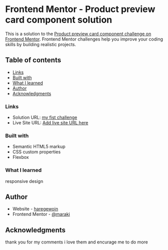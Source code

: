 # Frontend Mentor - Product preview card component solution

This is a solution to the [Product preview card component challenge on Frontend Mentor](https://www.frontendmentor.io/challenges/product-preview-card-component-GO7UmttRfa). Frontend Mentor challenges help you improve your coding skills by building realistic projects. 

## Table of contents

  - [Links](#links)
  - [Built with](#built-with)
  - [What I learned](#what-i-learned)
- [Author](#author)
- [Acknowledgments](#acknowledgments)

### Links

- Solution URL: [my fist challenge](https://haregwoinn.github.io/myfirtchallege/)
- Live Site URL: [Add live site URL here](https://your-live-site-url.com)


### Built with

- Semantic HTML5 markup
- CSS custom properties
- Flexbox


### What I learned

responsive design
## Author

- Website - [haregewoin](https://www.your-site.com)
- Frontend Mentor - [@maraki](https://www.frontendmentor.io/profile/yourusername)

## Acknowledgments

thank you for my comments i love them and encurage me to do more

